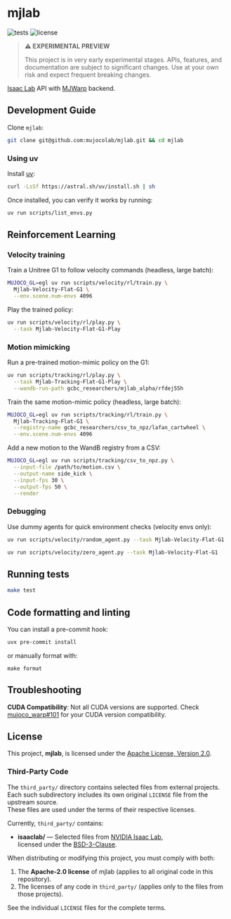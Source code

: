 # mjlab

<p align="left">
  <img alt="tests" src="https://github.com/mujocolab/mjlab/actions/workflows/ci.yml/badge.svg" />
  <img alt="license" src="https://img.shields.io/github/license/mujocolab/mjlab" />
</p>

> **⚠️ EXPERIMENTAL PREVIEW** 
> 
> This project is in very early experimental stages. APIs, features, and documentation are subject to significant changes. Use at your own risk and expect frequent breaking changes.

[Isaac Lab](https://github.com/isaac-sim/IsaacLab) API with [MJWarp](https://github.com/google-deepmind/mujoco_warp) backend.

## Development Guide

Clone `mjlab`:

```bash
git clone git@github.com:mujocolab/mjlab.git && cd mjlab
```

### Using uv

Install [uv](https://docs.astral.sh/uv/):

```bash
curl -LsSf https://astral.sh/uv/install.sh | sh
```

Once installed, you can verify it works by running:

```bash
uv run scripts/list_envs.py
```

## Reinforcement Learning

### Velocity training

Train a Unitree G1 to follow velocity commands (headless, large batch):

```bash
MUJOCO_GL=egl uv run scripts/velocity/rl/train.py \
  Mjlab-Velocity-Flat-G1 \
  --env.scene.num-envs 4096
```

Play the trained policy:

```bash
uv run scripts/velocity/rl/play.py \
  --task Mjlab-Velocity-Flat-G1-Play
```

### Motion mimicking

Run a pre-trained motion-mimic policy on the G1:

```bash
uv run scripts/tracking/rl/play.py \
  --task Mjlab-Tracking-Flat-G1-Play \
  --wandb-run-path gcbc_researchers/mjlab_alpha/rfdej55h
```

Train the same motion-mimic policy (headless, large batch):

```bash
MUJOCO_GL=egl uv run scripts/tracking/rl/train.py \
  Mjlab-Tracking-Flat-G1 \
  --registry-name gcbc_researchers/csv_to_npz/lafan_cartwheel \
  --env.scene.num-envs 4096
```

Add a new motion to the WandB registry from a CSV:

```bash
MUJOCO_GL=egl uv run scripts/tracking/csv_to_npz.py \
  --input-file /path/to/motion.csv \
  --output-name side_kick \
  --input-fps 30 \
  --output-fps 50 \
  --render
```

### Debugging

Use dummy agents for quick environment checks (velocity envs only):

```bash
uv run scripts/velocity/random_agent.py --task Mjlab-Velocity-Flat-G1
```

```bash
uv run scripts/velocity/zero_agent.py --task Mjlab-Velocity-Flat-G1
```

## Running tests

```bash
make test
```

## Code formatting and linting

You can install a pre-commit hook:

```bash
uvx pre-commit install
```

or manually format with:

```
make format
```

## Troubleshooting

**CUDA Compatibility**: Not all CUDA versions are supported. Check [mujoco_warp#101](https://github.com/google-deepmind/mujoco_warp/issues/101) for your CUDA version compatibility.

## License

This project, **mjlab**, is licensed under the [Apache License, Version 2.0](LICENSE).

### Third-Party Code

The `third_party/` directory contains selected files from external projects.  
Each such subdirectory includes its own original `LICENSE` file from the upstream source.  
These files are used under the terms of their respective licenses.

Currently, `third_party/` contains:

- **isaaclab/** — Selected files from [NVIDIA Isaac Lab](https://github.com/isaac-sim/IsaacLab),  
  licensed under the [BSD-3-Clause](src/mjlab/third_party/isaaclab/LICENSE).

When distributing or modifying this project, you must comply with both:

1. The **Apache-2.0 license** of mjlab (applies to all original code in this repository).
2. The licenses of any code in `third_party/` (applies only to the files from those projects).

See the individual `LICENSE` files for the complete terms.
